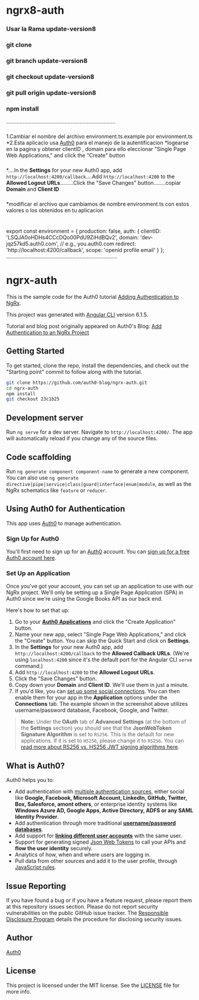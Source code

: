 # ngrx8-auth
### Usar la Rama update-version8
### git clone 
 ### git branch update-version8
### git checkout update-version8
### git pull origin update-version8
### npm install
.........................................................................
###
1.Cambiar el nombre del archivo  environment.ts.example por environment.ts
*2.Esta aplicacio usa [Auth0](https://auth0.com) para el manejo de la autentificacion
*logearse en la pagina y obtener clientID , domain para ello eleccionar "Single Page Web Applications," and click the "Create" button
###
 *....In the **Settings** for your new Auth0 app, add `http://localhost:4200/callback`....Add `http://localhost:4200` to the **Allowed Logout URLs**.........Click the "Save Changes" button........copiar **Domain** and **Client ID**
 ###
*modificar el archivo que cambiamos de nombre environment.ts con estos valores o los obtenidos en tu aplicacion 
#
export const environment = {
  production: false,
  auth: {
    clientID: 'LSQJA0oHDHs4CCcDQo00PdU9ZiHdBQv2',
    domain: 'dev-jqz57kd5.auth0.com', // e.g., you.auth0.com
    redirect: 'http://localhost:4200/callback',
    scope: 'openid profile email'
  }
};
..........................................................................


# ngrx-auth
This is the sample code for the Auth0 tutorial [Adding Authentication to NgRx](http://www.auth0.com/blog/add-auth-to-ngrx).

This project was generated with [Angular CLI](https://github.com/angular/angular-cli) version 6.1.5.

Tutorial and blog post originally appeared on Auth0's Blog: [Add Authentication to an NgRx Project](https://auth0.com/blog/ngrx-authentication-tutorial/)

## Getting Started

To get started, clone the repo, install the dependencies, and check out the "Starting point" commit to follow along with the tutorial.

```bash
git clone https://github.com/auth0-blog/ngrx-auth.git
cd ngrx-auth
npm install
git checkout 23c1b25
```

## Development server

Run `ng serve` for a dev server. Navigate to `http://localhost:4200/`. The app will automatically reload if you change any of the source files.

## Code scaffolding

Run `ng generate component component-name` to generate a new component. You can also use `ng generate directive|pipe|service|class|guard|interface|enum|module`, as well as the NgRx schematics like `feature` or `reducer`.

## Using Auth0 for Authentication
This app uses [Auth0](https://auth0.com) to manage authentication.

### Sign Up for Auth0
You'll first need to sign up for an [Auth0](https://auth0.com) account. You can <a href="https://auth0.com/signup" data-amp-replace="CLIENT_ID" data-amp-addparams="anonId=CLIENT_ID(cid-scope-cookie-fallback-name)">sign up for a free Auth0 account here</a>.

### Set Up an Application
Once you've got your account, you can set up an application to use with our NgRx project. We'll only be setting up a Single Page Application (SPA) in Auth0 since we're using the Google Books API as our back end.

Here's how to set that up:

1. Go to your [**Auth0 Applications**](https://manage.auth0.com/#/applications) and click the "Create Application" button.
2. Name your new app, select "Single Page Web Applications," and click the "Create" button. You can skip the Quick Start and click on **Settings**.
3. In the **Settings** for your new Auth0 app, add `http://localhost:4200/callback` to the **Allowed Callback URLs**. (We're using `localhost:4200` since it's the default port for the Angular CLI `serve` command.)
4. Add `http://localhost:4200` to the **Allowed Logout URLs**.
5. Click the "Save Changes" button.
6. Copy down your **Domain** and **Client ID**. We'll use them in just a minute.
7. If you'd like, you can [set up some social connections](https://manage.auth0.com/#/connections/social). You can then enable them for your app in the **Application** options under the **Connections** tab. The example shown in the screenshot above utilizes username/password database, Facebook, Google, and Twitter.

> **Note:** Under the **OAuth** tab of **Advanced Settings** (at the bottom of the **Settings** section) you should see that the **JsonWebToken Signature Algorithm** is set to `RS256`. This is the default for new applications. If it is set to `HS256`, please change it to `RS256`. You can [read more about RS256 vs. HS256 JWT signing algorithms here](https://community.auth0.com/questions/6942/jwt-signing-algorithms-rs256-vs-hs256).

## What is Auth0?

Auth0 helps you to:

* Add authentication with [multiple authentication sources](https://docs.auth0.com/identityproviders), either social like **Google, Facebook, Microsoft Account, LinkedIn, GitHub, Twitter, Box, Salesforce, amont others**, or enterprise identity systems like **Windows Azure AD, Google Apps, Active Directory, ADFS or any SAML Identity Provider**.
* Add authentication through more traditional **[username/password databases](https://docs.auth0.com/mysql-connection-tutorial)**.
* Add support for **[linking different user accounts](https://docs.auth0.com/link-accounts)** with the same user.
* Support for generating signed [Json Web Tokens](https://docs.auth0.com/jwt) to call your APIs and **flow the user identity** securely.
* Analytics of how, when and where users are logging in.
* Pull data from other sources and add it to the user profile, through [JavaScript rules](https://docs.auth0.com/rules).

## Issue Reporting

If you have found a bug or if you have a feature request, please report them at this repository issues section. Please do not report security vulnerabilities on the public GitHub issue tracker. The [Responsible Disclosure Program](https://auth0.com/whitehat) details the procedure for disclosing security issues.

## Author

[Auth0](auth0.com)

## License

This project is licensed under the MIT license. See the [LICENSE](LICENSE) file for more info.
